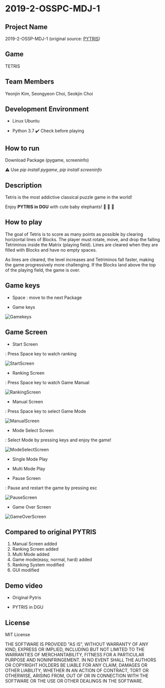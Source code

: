 # 2019-2-OSSPC-MDJ-1

## Project Name
2019-2-OSSP-MDJ-1 (original source: [PYTRIS](https://github.com/k0626089/PYTRIS))


## Game
TETRIS


## Team Members
Yeonjin Kim, Seongyeon Choi, Seokjin Choi


## Development Environment
- Linux Ubuntu

- Python 3.7    :heavy_check_mark: Check before playing


## How to run
Download Package (pygame, screeninfo)

:warning: Use *pip install pygame*, *pip install screeninfo*


## Description
Tetris is the most addictive classical puzzle game in the world!

Enjoy **PYTRIS in DGU** with cute baby elephants! :elephant: :elephant: :elephant:


## How to play
The goal of Tetris is to score as many points as possible by clearing horizontal lines of Blocks. The player must rotate, move, and drop the falling Tetriminos inside the Matrix (playing field). Lines are cleared when they are filled with Blocks and have no empty spaces.

As lines are cleared, the level increases and Tetriminos fall faster, making the game progressively more challenging. If the Blocks land above the top of the playing field, the game is over.


## Game keys

- Space : move to the next Package

- Game keys

![Gamekeys](./assets/READMEimages/key.PNG)

## Game Screen
- Start Screen

: Press Space key to watch ranking

![StartScreen](./assets/READMEimages/startscreen.PNG)

- Ranking Screen

: Press Space key to watch Game Manual

![RankingScreen](./assets/READMEimages/rankingscreen.PNG)

- Manual Screen

: Press Space key to select Game Mode

![ManualScreen](./assets/READMEimages/manualscreen.PNG)

- Mode Select Screen

: Select Mode by pressing keys and enjoy the game!

![ModeSelectScreen](./assets/READMEimages/modescreen.PNG)


- Single Mode Play

- Multi Mode Play

- Pause Screen

: Pause and restart the game by pressing esc

![PauseScreen](./assets/READMEimages/pausescreen.PNG)

- Game Over Screen

![GameOverScreen](./assets/READMEimages/gameoverscreen.PNG)



## Compared to original PYTRIS
1. Manual Screen added
2. Ranking Screen added
3. Multi Mode added
4. Game mode(easy, normal, hard) added
5. Ranking System modified
6. GUI modified


## Demo video

- Original Pytris


- PYTRIS in DGU





## License
MIT License

THE SOFTWARE IS PROVIDED "AS IS", WITHOUT WARRANTY OF ANY KIND, EXPRESS OR IMPLIED, INCLUDING BUT NOT LIMITED TO THE WARRANTIES OF MERCHANTABILITY, FITNESS FOR A PARTICULAR PURPOSE AND NONINFRINGEMENT. IN NO EVENT SHALL THE AUTHORS OR COPYRIGHT HOLDERS BE LIABLE FOR ANY CLAIM, DAMAGES OR OTHER LIABILITY, WHETHER IN AN ACTION OF CONTRACT, TORT OR OTHERWISE, ARISING FROM, OUT OF OR IN CONNECTION WITH THE SOFTWARE OR THE USE OR OTHER DEALINGS IN THE SOFTWARE.
